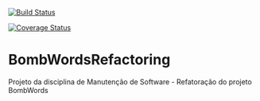 [![Build Status](https://travis-ci.org/bedoya/BombWordsRefactoring.png?branch=master)](https://travis-ci.org/bedoya/BombWordsRefactoring)

[![Coverage Status](https://coveralls.io/repos/bedoya/BombWordsRefactoring/badge.png?branch=master)](https://coveralls.io/r/bedoya/BombWordsRefactoring?branch=master)

BombWordsRefactoring
====================
Projeto da disciplina de Manutenção de Software - Refatoração do projeto BombWords

